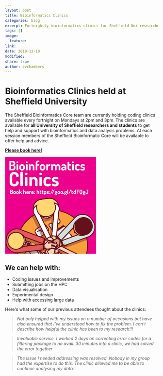 ```yaml
---
layout: post
title: Bioinformatics Clinics
categories: blog
excerpt: Fortnightly bioinformatics clinics for Sheffield Uni researchers
tags: []
image:
  feature:
link:
date: 2019-12-10
modified:
share: true
author: evchambers
---
```


# Bioinformatics Clinics held at Sheffield University

The Sheffield Bioinformatics Core team are currently holding coding clinics available every fortnight on Mondays at 2pm and 3pm. The clinics are available for **all University of Sheffield researchers and students** to get help and support with bioinformatics and data analysis problems. At each session members of the Sheffield Bioinformatic Core will be available to offer help and advice.

[**Please book here!**](https://goo.gl/forms/JdIxBC4SCB6S8LB63)

<a href="https://goo.gl/forms/JdIxBC4SCB6S8LB63"><img src="../../images/cropped-clinic.png" alt="Sheffield Bioinfromatics Clinics" style="border:none;" width="300"/></a>


## We can help with:
- Coding issues and improvements
- Submitting jobs on the HPC
- Data visualisation
- Experimental design
- Help with accessing large data

Here's what some of our previous attendees thought about the clinics:

> *Not only helped with my issues on a number of occasions but have also ensured that I've understood how to fix the problem. I can't describe how helpful the clinic has been to my research!!!*

> *Invaluable service. I worked 2 days on correcting error codes for a filtering package to no avail. 30 minutes into a clinic, we had solved the error together*

> *The issue I needed addressing was resolved. Nobody in my group had the expertise to do this. The clinic allowed me to be able to continue analysing my data.*

